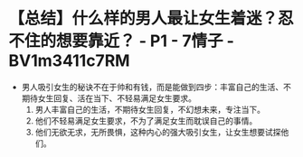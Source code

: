 # 【总结】什么样的男人最让女生着迷？忍不住的想要靠近？ - P1 - 7情子 - BV1m3411c7RM

-   男人吸引女生的秘诀不在于帅和有钱，而是能做到四步：丰富自己的生活、不期待女生回复、活在当下、不轻易满足女生要求。
    1.  男人丰富自己的生活，不期待女生回复，不幻想未来，专注当下。
    2.  他们不轻易满足女生要求，不为了满足女生而耽误自己的事情。
    3.  他们无欲无求，无所畏惧，这种内心的强大吸引女生，让女生想要试探他们。